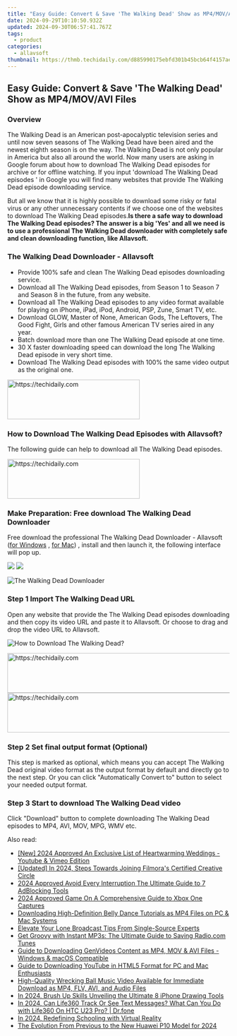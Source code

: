 ```yaml
---
title: "Easy Guide: Convert & Save 'The Walking Dead' Show as MP4/MOV/AVI Files"
date: 2024-09-29T10:10:50.932Z
updated: 2024-09-30T06:57:41.767Z
tags:
  - product
categories:
  - allavsoft
thumbnail: https://thmb.techidaily.com/d885990175ebfd301b45bcb64f4157ae788a5f9cafe52f432572d6e312400466.jpg
---
```


## Easy Guide: Convert & Save 'The Walking Dead' Show as MP4/MOV/AVI Files

### Overview

The Walking Dead is an American post-apocalyptic television series and until now seven seasons of The Walking Dead have been aired and the newest eighth season is on the way. The Walking Dead is not only popular in America but also all around the world. Now many users are asking in Google forum about how to download The Walking Dead episodes for archive or for offline watching. If you input 'download The Walking Dead episodes ' in Google you will find many websites that provide The Walking Dead episode downloading service.

But all we know that it is highly possible to download some risky or fatal virus or any other unnecessary contents if we choose one of the websites to download The Walking Dead episodes.**Is there a safe way to download The Walking Dead episodes? The answer is a big 'Yes' and all we need is to use a professional The Walking Dead downloader with completely safe and clean downloading function, like Allavsoft.**

### The Walking Dead Downloader - Allavsoft

* Provide 100% safe and clean The Walking Dead episodes downloading service.
* Download all The Walking Dead episodes, from Season 1 to Season 7 and Season 8 in the future, from any website.
* Download all The Walking Dead episodes to any video format available for playing on iPhone, iPad, iPod, Android, PSP, Zune, Smart TV, etc.
* Download GLOW, Master of None, American Gods, The Leftovers, The Good Fight, Girls and other famous American TV series aired in any year.
* Batch download more than one The Walking Dead episode at one time.
* 30 X faster downloading speed can download the long The Walking Dead episode in very short time.
* Download The Walking Dead episodes with 100% the same video output as the original one.

<!-- affiliate ads begin -->
<a href="https://homestyler.sjv.io/c/5597632/1943750/22993" target="_top" id="1943750">
  <img src="//a.impactradius-go.com/display-ad/22993-1943750" border="0" alt="https://techidaily.com" width="300" height="90"/>
</a>
<img height="0" width="0" src="https://homestyler.sjv.io/i/5597632/1943750/22993" style="position:absolute;visibility:hidden;" border="0" />
<!-- affiliate ads end -->

### How to Download The Walking Dead Episodes with Allavsoft?

The following guide can help to download all The Walking Dead episodes.

<!-- affiliate ads begin -->
<a href="https://aligracehair.sjv.io/c/5597632/2016165/19272" target="_top" id="2016165">
  <img src="//a.impactradius-go.com/display-ad/19272-2016165" border="0" alt="https://techidaily.com" width="300" height="90"/>
</a>
<img height="0" width="0" src="https://aligracehair.sjv.io/i/5597632/2016165/19272" style="position:absolute;visibility:hidden;" border="0" />
<!-- affiliate ads end -->

### Make Preparation: Free download The Walking Dead Downloader

Free download the professional The Walking Dead Downloader - Allavsoft ([for Windows](https://tools.techidaily.com/allavsoft/products/) , [for Mac](https://tools.techidaily.com/allavsoft/products/)) , install and then launch it, the following interface will pop up.

[![](https://www.allavsoft.com/how-to/../images/how-to/free-download-win.jpg)](https://tools.techidaily.com/allavsoft/products/) [![](https://www.allavsoft.com/how-to/../images/how-to/free-download-mac.jpg)](https://tools.techidaily.com/allavsoft/products/)

![The Walking Dead Downloader](https://www.allavsoft.com/how-to/../images/allavsoft/screen-shot-600.jpg)

### Step 1 Import The Walking Dead URL

Open any website that provide the The Walking Dead episodes downloading and then copy its video URL and paste it to Allavsoft. Or choose to drag and drop the video URL to Allavsoft.

![How to Download The Walking Dead?](https://www.allavsoft.com/how-to/../images/how-to/download-rtmp-video/download-rtmp-video.jpg)

<!-- affiliate ads begin -->
<a href="https://aligracehair.sjv.io/c/5597632/2027195/19272" target="_top" id="2027195">
  <img src="//a.impactradius-go.com/display-ad/19272-2027195" border="0" alt="https://techidaily.com" width="728" height="90"/>
</a>
<img height="0" width="0" src="https://aligracehair.sjv.io/i/5597632/2027195/19272" style="position:absolute;visibility:hidden;" border="0" />
<!-- affiliate ads end -->

<!-- affiliate ads begin -->
<a href="https://appsumo.8odi.net/c/5597632/2151889/7443" target="_top" id="2151889">
  <img src="//a.impactradius-go.com/display-ad/7443-2151889" border="0" alt="https://techidaily.com" width="728" height="90"/>
</a>
<img height="0" width="0" src="https://appsumo.8odi.net/i/5597632/2151889/7443" style="position:absolute;visibility:hidden;" border="0" />
<!-- affiliate ads end -->

### Step 2 Set final output format (Optional)

This step is marked as optional, which means you can accept The Walking Dead original video format as the output format by default and directly go to the next step. Or you can click "Automatically Convert to" button to select your needed output format.

### Step 3 Start to download The Walking Dead video

Click "Download" button to complete downloading The Walking Dead episodes to MP4, AVI, MOV, MPG, WMV etc.

<ins class="adsbygoogle"
     style="display:block"
     data-ad-format="autorelaxed"
     data-ad-client="ca-pub-7571918770474297"
     data-ad-slot="1223367746"></ins>

<ins class="adsbygoogle"
     style="display:block"
     data-ad-client="ca-pub-7571918770474297"
     data-ad-slot="8358498916"
     data-ad-format="auto"
     data-full-width-responsive="true"></ins>

<span class="atpl-alsoreadstyle">Also read:</span>
<div><ul>
<li><a href="https://youtube-webster.techidaily.com/024-approved-an-exclusive-list-of-heartwarming-weddings-youtube-and-vimeo-edition/"><u>[New] 2024 Approved An Exclusive List of Heartwarming Weddings - Youtube & Vimeo Edition</u></a></li>
<li><a href="https://youtube-data.techidaily.com/ed-in-2024-steps-towards-joining-filmoras-certified-creative-circle/"><u>[Updated] In 2024, Steps Towards Joining Filmora's Certified Creative Circle</u></a></li>
<li><a href="https://youtube-clips.techidaily.com/2024-approved-avoid-every-interruption-the-ultimate-guide-to-7-adblocking-tools/"><u>2024 Approved Avoid Every Interruption The Ultimate Guide to 7 AdBlocking Tools</u></a></li>
<li><a href="https://remote-screen-capture.techidaily.com/2024-approved-game-on-a-comprehensive-guide-to-xbox-one-captures/"><u>2024 Approved Game On A Comprehensive Guide to Xbox One Captures</u></a></li>
<li><a href="https://win-popular.techidaily.com/downloading-high-definition-belly-dance-tutorials-as-mp4-files-on-pc-and-mac-systems/"><u>Downloading High-Definition Belly Dance Tutorials as MP4 Files on PC & Mac Systems</u></a></li>
<li><a href="https://extra-hints.techidaily.com/elevate-your-lone-broadcast-tips-from-single-source-experts/"><u>Elevate Your Lone Broadcast Tips From Single-Source Experts</u></a></li>
<li><a href="https://win-popular.techidaily.com/get-groovy-with-instant-mp3s-the-ultimate-guide-to-saving-radiocom-tunes/"><u>Get Groovy with Instant MP3s: The Ultimate Guide to Saving Radio.com Tunes</u></a></li>
<li><a href="https://win-popular.techidaily.com/guide-to-downloading-genvideos-content-as-mp4-mov-and-avi-files-windows-and-macos-compatible/"><u>Guide to Downloading GenVideos Content as MP4, MOV & AVI Files - Windows & macOS Compatible</u></a></li>
<li><a href="https://win-popular.techidaily.com/guide-to-downloading-youtube-in-html5-format-for-pc-and-mac-enthusiasts/"><u>Guide to Downloading YouTube in HTML5 Format for PC and Mac Enthusiasts</u></a></li>
<li><a href="https://win-popular.techidaily.com/high-quality-wrecking-ball-music-video-available-for-immediate-download-as-mp4-flv-avi-and-audio-files/"><u>High-Quality Wrecking Ball Music Video Available for Immediate Download as MP4, FLV, AVI, and Audio Files</u></a></li>
<li><a href="https://extra-information.techidaily.com/in-2024-brush-up-skills-unveiling-the-ultimate-8-iphone-drawing-tools/"><u>In 2024, Brush Up Skills Unveiling the Ultimate 8 iPhone Drawing Tools</u></a></li>
<li><a href="https://change-location.techidaily.com/in-2024-can-life360-track-or-see-text-messages-what-can-you-do-with-life360-on-htc-u23-pro-drfone-by-drfone-virtual-android/"><u>In 2024, Can Life360 Track Or See Text Messages? What Can You Do with Life360 On HTC U23 Pro? | Dr.fone</u></a></li>
<li><a href="https://extra-skills.techidaily.com/in-2024-redefining-schooling-with-virtual-reality/"><u>In 2024, Redefining Schooling with Virtual Reality</u></a></li>
<li><a href="https://fox-helps.techidaily.com/the-evolution-from-previous-to-the-new-huawei-p10-model-for-2024/"><u>The Evolution From Previous to the New Huawei P10 Model for 2024</u></a></li>
</ul></div>

